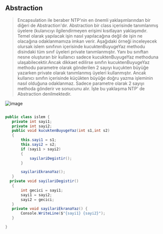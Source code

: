 ## Abstraction ## 
> Encapsulation ile beraber NTP'nin en önemli yaklaşımlarından bir diğeri de Abstraction'dır. Abstraction  bir class içerisinde tanımlanmış üyelere (kulanıcıyı ilgilendirmeyen  erişimi kısıtlayan yaklaşımdır.  
> Temel olarak yapılacak işin nasıl yapılacağına değil de işin ne olacağına odaklanmamıza imkan verir. 
> Aşağıdaki örneği inceleyecek olursak islem sınıfının içerisinde kucuktenBuyugeYaz methodu disindaki tüm sınıf üyeleri private tanımlanmıştır. Yanı bu sınıftan nesne oluşturan bir kullanıcı sadece 
> kucuktenBuyugeYaz methoduna ulaşabilecektir.Ancak dikkaet edilirse sınıfın kucuktenBuyugeYaz methodu parametre olarak gönderilen 2 sayıyı kuçukten büyüğe yazarken private olarak tanımlanmış üyeleri  kullanmıştır.
> Ancak kullanıcı sınıfın içerisinde küçükten büyüğe doğru yazma işleminin nasıl olduğuna odaklanmaz. Sadece parametre olarak 2 sayıyı methoda gönderir ve sonucunu alır. İşte bu yaklaşıma NTP' de Abstraction denilmektedir.

![image](https://user-images.githubusercontent.com/28144917/137730069-744592a6-328a-4328-b8fc-42e5c066491e.png)


 ```csharp
 
public class islem {
    private int sayi1;
    private int sayi2;
    public void kucuktenBuyugeYaz(int s1,int s2)
    {
        this.sayi1 = s1;
        this.sayi2 = s2;
        if (sayi1 > sayi2)
        {
            sayilariDegistir();
        }

        sayilariEkranaYaz();
    }
   private void sayilariDegistir()
    {
        int gecici = sayi1;
        sayi1 = sayi2;
        sayi2 = gecici;
    }
    private void sayilariEkranaYaz() {
        Console.WriteLine($"{sayi1} {sayi2}");
    }

}

```
 
